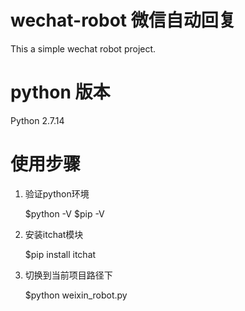 # wechat-robot 微信自动回复
This a simple wechat robot project.

# python 版本

Python 2.7.14

# 使用步骤

1. 验证python环境

   $python -V
   $pip -V
    
2. 安装itchat模块

   $pip install itchat
    
3. 切换到当前项目路径下

    $python weixin_robot.py


